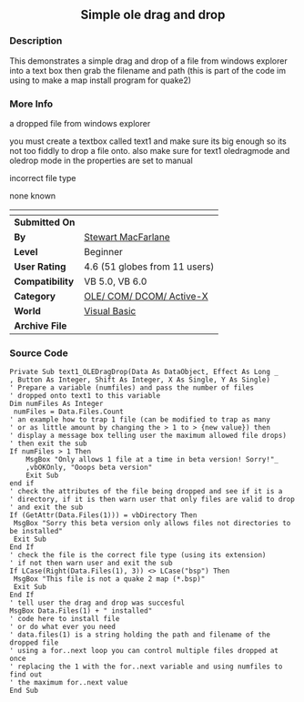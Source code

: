 ﻿<div align="center">

## Simple ole drag and drop


</div>

### Description

This demonstrates a simple drag and drop of a file from windows explorer into a text box then grab the filename and path (this is part of the code im using to make a map install program for quake2)
 
### More Info
 
a dropped file from windows explorer

you must create a textbox called text1 and make sure its big enough so its not too fiddly to drop a file onto. also make sure for text1 oledragmode and oledrop mode in the properties are set to manual

incorrect file type

none known


<span>             |<span>
---                |---
**Submitted On**   |
**By**             |[Stewart MacFarlane](https://github.com/Planet-Source-Code/PSCIndex/blob/master/ByAuthor/stewart-macfarlane.md)
**Level**          |Beginner
**User Rating**    |4.6 (51 globes from 11 users)
**Compatibility**  |VB 5\.0, VB 6\.0
**Category**       |[OLE/ COM/ DCOM/ Active\-X](https://github.com/Planet-Source-Code/PSCIndex/blob/master/ByCategory/ole-com-dcom-active-x__1-29.md)
**World**          |[Visual Basic](https://github.com/Planet-Source-Code/PSCIndex/blob/master/ByWorld/visual-basic.md)
**Archive File**   |[](https://github.com/Planet-Source-Code/stewart-macfarlane-simple-ole-drag-and-drop__1-6598/archive/master.zip)





### Source Code

```
Private Sub text1_OLEDragDrop(Data As DataObject, Effect As Long _
, Button As Integer, Shift As Integer, X As Single, Y As Single)
' Prepare a variable (numfiles) and pass the number of files
' dropped onto text1 to this variable
Dim numFiles As Integer
 numFiles = Data.Files.Count
' an example how to trap 1 file (can be modified to trap as many
' or as little amount by changing the > 1 to > {new value}) then
' display a message box telling user the maximum allowed file drops)
' then exit the sub
If numFiles > 1 Then
	MsgBox "Only allows 1 file at a time in beta version! Sorry!"_
	,vbOKOnly, "Ooops beta version"
	Exit Sub
end if
' check the attributes of the file being dropped and see if it is a
' directory, if it is then warn user that only files are valid to drop
' and exit the sub
If (GetAttr(Data.Files(1))) = vbDirectory Then
 MsgBox "Sorry this beta version only allows files not directories to be installed"
 Exit Sub
End If
' check the file is the correct file type (using its extension)
' if not then warn user and exit the sub
If LCase(Right(Data.Files(1), 3)) <> LCase("bsp") Then
 MsgBox "This file is not a quake 2 map (*.bsp)"
 Exit Sub
End If
' tell user the drag and drop was succesful
MsgBox Data.Files(1) + " installed"
' code here to install file
' or do what ever you need
' data.files(1) is a string holding the path and filename of the dropped file
' using a for..next loop you can control multiple files dropped at once
' replacing the 1 with the for..next variable and using numfiles to find out
' the maximum for..next value
End Sub
```

